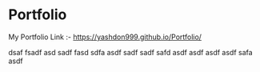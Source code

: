 # Portfolio
My Portfolio Link :-
https://yashdon999.github.io/Portfolio/


dsaf
fsadf
asd
sadf
fasd
sdfa
asdf
sadf
sadf
safd
asdf
asdf
asdf
asdf
safa
asdf
